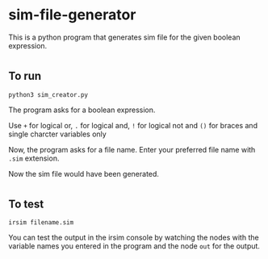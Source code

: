 # sim-file-generator
This is a python program that generates sim file for the given boolean expression. 

#

## To run
```
python3 sim_creator.py
```

The program asks for a boolean expression.

Use ```+``` for logical or, ```.``` for logical and, ```!``` for logical not and ```()``` for braces and single charcter variables only

Now, the program asks for a file name. Enter your preferred file name with ```.sim``` extension.

Now the sim file would have been generated.
#
## To test
```
irsim filename.sim
```
You can test the output in the irsim console by watching the nodes with the variable names you entered in the program and the node ```out``` for the output.
#